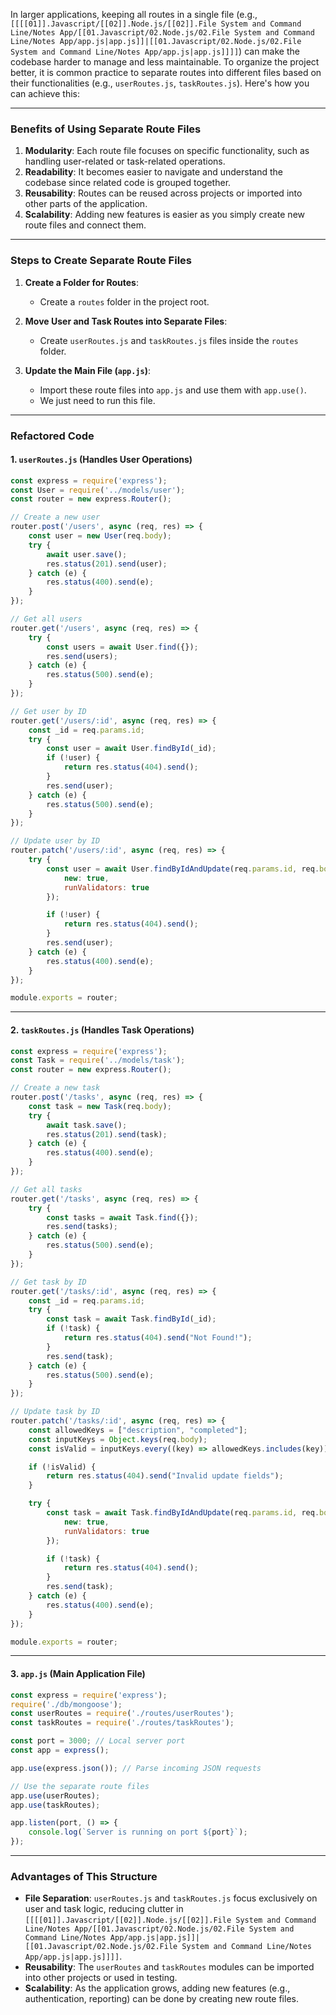In larger applications, keeping all routes in a single file (e.g., `[[[[01]].Javascript/[[02]].Node.js/[[02]].File System and Command Line/Notes App/[[01.Javascript/02.Node.js/02.File System and Command Line/Notes App/app.js|app.js]]|[[01.Javascript/02.Node.js/02.File System and Command Line/Notes App/app.js|app.js]]]]`) can make the codebase harder to manage and less maintainable. To organize the project better, it is common practice to separate routes into different files based on their functionalities (e.g., `userRoutes.js`, `taskRoutes.js`). Here's how you can achieve this:

---

### **Benefits of Using Separate Route Files**

1. **Modularity**: Each route file focuses on specific functionality, such as handling user-related or task-related operations.
2. **Readability**: It becomes easier to navigate and understand the codebase since related code is grouped together.
3. **Reusability**: Routes can be reused across projects or imported into other parts of the application.
4. **Scalability**: Adding new features is easier as you simply create new route files and connect them.

---

### **Steps to Create Separate Route Files**

1. **Create a Folder for Routes**:
    
    - Create a `routes` folder in the project root.
2. **Move User and Task Routes into Separate Files**:
    
    - Create `userRoutes.js` and `taskRoutes.js` files inside the `routes` folder.
3. **Update the Main File (`app.js`)**:
    
    - Import these route files into `app.js` and use them with `app.use()`.
    - We just need to run this file.
		
---

### **Refactored Code**

#### 1. `userRoutes.js` (Handles User Operations)

```javascript
const express = require('express');
const User = require('../models/user');
const router = new express.Router();

// Create a new user
router.post('/users', async (req, res) => {
    const user = new User(req.body);
    try {
        await user.save();
        res.status(201).send(user);
    } catch (e) {
        res.status(400).send(e);
    }
});

// Get all users
router.get('/users', async (req, res) => {
    try {
        const users = await User.find({});
        res.send(users);
    } catch (e) {
        res.status(500).send(e);
    }
});

// Get user by ID
router.get('/users/:id', async (req, res) => {
    const _id = req.params.id;
    try {
        const user = await User.findById(_id);
        if (!user) {
            return res.status(404).send();
        }
        res.send(user);
    } catch (e) {
        res.status(500).send(e);
    }
});

// Update user by ID
router.patch('/users/:id', async (req, res) => {
    try {
        const user = await User.findByIdAndUpdate(req.params.id, req.body, {
            new: true,
            runValidators: true
        });

        if (!user) {
            return res.status(404).send();
        }
        res.send(user);
    } catch (e) {
        res.status(400).send(e);
    }
});

module.exports = router;
```

---

#### 2. `taskRoutes.js` (Handles Task Operations)

```javascript
const express = require('express');
const Task = require('../models/task');
const router = new express.Router();

// Create a new task
router.post('/tasks', async (req, res) => {
    const task = new Task(req.body);
    try {
        await task.save();
        res.status(201).send(task);
    } catch (e) {
        res.status(400).send(e);
    }
});

// Get all tasks
router.get('/tasks', async (req, res) => {
    try {
        const tasks = await Task.find({});
        res.send(tasks);
    } catch (e) {
        res.status(500).send(e);
    }
});

// Get task by ID
router.get('/tasks/:id', async (req, res) => {
    const _id = req.params.id;
    try {
        const task = await Task.findById(_id);
        if (!task) {
            return res.status(404).send("Not Found!");
        }
        res.send(task);
    } catch (e) {
        res.status(500).send(e);
    }
});

// Update task by ID
router.patch('/tasks/:id', async (req, res) => {
    const allowedKeys = ["description", "completed"];
    const inputKeys = Object.keys(req.body);
    const isValid = inputKeys.every((key) => allowedKeys.includes(key));

    if (!isValid) {
        return res.status(404).send("Invalid update fields");
    }

    try {
        const task = await Task.findByIdAndUpdate(req.params.id, req.body, {
            new: true,
            runValidators: true
        });

        if (!task) {
            return res.status(404).send();
        }
        res.send(task);
    } catch (e) {
        res.status(400).send(e);
    }
});

module.exports = router;
```

---

#### 3. `app.js` (Main Application File)

```javascript
const express = require('express');
require('./db/mongoose');
const userRoutes = require('./routes/userRoutes');
const taskRoutes = require('./routes/taskRoutes');

const port = 3000; // Local server port
const app = express();

app.use(express.json()); // Parse incoming JSON requests

// Use the separate route files
app.use(userRoutes);
app.use(taskRoutes);

app.listen(port, () => {
    console.log(`Server is running on port ${port}`);
});
```

---

### **Advantages of This Structure**

- **File Separation**: `userRoutes.js` and `taskRoutes.js` focus exclusively on user and task logic, reducing clutter in `[[[[01]].Javascript/[[02]].Node.js/[[02]].File System and Command Line/Notes App/[[01.Javascript/02.Node.js/02.File System and Command Line/Notes App/app.js|app.js]]|[[01.Javascript/02.Node.js/02.File System and Command Line/Notes App/app.js|app.js]]]]`.
- **Reusability**: The `userRoutes` and `taskRoutes` modules can be imported into other projects or used in testing.
- **Scalability**: As the application grows, adding new features (e.g., authentication, reporting) can be done by creating new route files.
